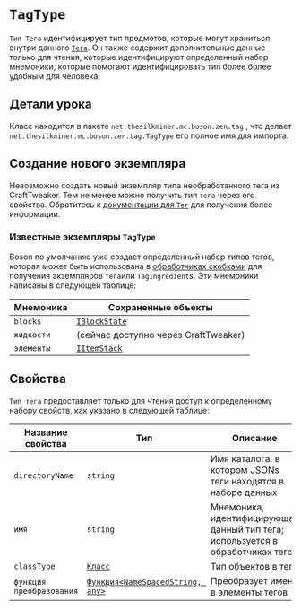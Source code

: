 # `TagType`

`Тип Тега` идентифицирует тип предметов, которые могут храниться внутри данного [`Тега`](/Mods/Boson/Tags/Tag/). Он также содержит дополнительные данные только для чтения, которые идентифицируют определенный набор мнемоники, которые помогают идентифицировать тип более более удобным для человека.

## Детали урока
Класс находится в пакете `net.thesilkminer.mc.boson.zen.tag` , что делает `net.thesilkminer.mc.boson.zen.tag.TagType` его полное имя для импорта.

## Создание нового экземпляра
Невозможно создать новый экземпляр типа необработанного тега из CraftTweaker. Тем не менее можно получить тип `тега` через его свойства. Обратитесь к [документации для `Тег`](/Mods/Boson/Tags/Tag/) для получения более информации.

### Известные экземпляры `TagType`
Boson по умолчанию уже создает определенный набор типов тегов, которая может быть использована в [обработчиках скобками](/Mods/Boson/Tags/BracketHandler/) для получения экземпляров `тега`или `TagIngredient`s. Эти мнемоники написаны в следующей таблице:

| Мнемоника  | Сохраненные объекты                           |
| ---------- | --------------------------------------------- |
| `blocks`   | [`IBlockState`](/Vanilla/Blocks/IBlockState/) |
| `жидкости` | (сейчас доступно через CraftTweaker)          |
| `элементы` | [`IItemStack`](/Vanilla/Items/IItemStack/)    |

## Свойства
`Тип тега` предоставляет только для чтения доступ к определенному набору свойств, как указано в следующей таблице:

| Название свойства        | Тип                                                                   | Описание                                                                       |
| ------------------------ | --------------------------------------------------------------------- | ------------------------------------------------------------------------------ |
| `directoryName`          | `string`                                                              | Имя каталога, в котором JSONs теги находятся в наборе данных                   |
| `имя`                    | `string`                                                              | Мнемоника, идентифицирующая данный тип тега; используется в обработчиках тегов |
| `classType`              | [`Класс`](/Mods/Boson/Reflection/Class/)                              | Тип объектов в теге                                                            |
| `функция преобразования` | [`Функция<NameSpacedString, any>`](/Mods/Boson/Functions/List/) | Преобразует имена в элементы тегов                                             |
